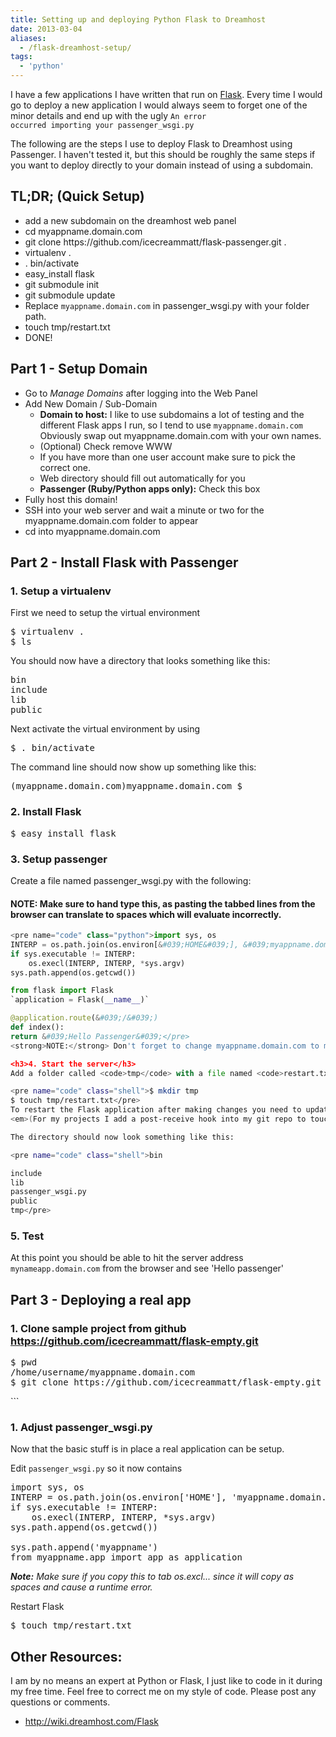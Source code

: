 ```yaml
---
title: Setting up and deploying Python Flask to Dreamhost
date: 2013-03-04
aliases:
  - /flask-dreamhost-setup/
tags:
  - 'python'
---
```


I have a few applications I have written that run on <a title="Flask" href="http://flask.pocoo.org" target="_blank">Flask</a>. Every time I would go to deploy a new application I would always seem to forget one of the minor details and end up with the ugly <code>An error occurred importing your passenger_wsgi.py</code>

<!--more-->

The following are the steps I use to deploy Flask to Dreamhost using Passenger. I haven't tested it, but this should be roughly the same steps if you want to deploy directly to your domain instead of using a subdomain.

<h2>TL;DR; (Quick Setup)</h2>
<ul>
	<li>add a new subdomain on the dreamhost web panel</li>
	<li>cd myappname.domain.com</li>
	<li>git clone https://github.com/icecreammatt/flask-passenger.git .</li>
	<li>virtualenv .</li>
	<li>. bin/activate</li>
	<li>easy_install flask</li>
	<li>git submodule init</li>
	<li>git submodule update</li>
	<li>Replace <code>myappname.domain.com</code> in passenger_wsgi.py with your folder path.</li>
	<li>touch tmp/restart.txt</li>
	<li>DONE!</li>
</ul>
<h2>Part 1 - Setup Domain</h2>
<ul>
	<li>Go to <em>Manage Domains</em> after logging into the Web Panel</li>
	<li>Add New Domain / Sub-Domain
<ul>
	<li><strong>Domain to host:</strong> I like to use subdomains a lot of testing and the different Flask apps I run, so I tend to use <code>myappname.domain.com</code> Obviously swap out myappname.domain.com with your own names.</li>
	<li>(Optional) Check remove WWW</li>
	<li>If you have more than one user account make sure to pick the correct one.</li>
	<li>Web directory should fill out automatically for you</li>
	<li><strong>Passenger (Ruby/Python apps only):</strong> Check this box</li>
</ul>
</li>
	<li>Fully host this domain!</li>
	<li>SSH into your web server and wait a minute or two for the myappname.domain.com folder to appear</li>
	<li>cd into myappname.domain.com</li>
</ul>
<h2>Part 2 - Install Flask with Passenger</h2>
<h3>1. Setup a virtualenv</h3>
First we need to setup the virtual environment
<pre name="code" class="shell">$ virtualenv .
$ ls</pre>
You should now have a directory that looks something like this:
<pre name="code" class="shell">bin     
include  
lib 
public</pre>
Next activate the virtual environment by using
<pre name="code" class="shell">$ . bin/activate</pre>
The command line should now show up something like this:
<pre name="code" class="shell">(myappname.domain.com)myappname.domain.com $</pre>
<h3>2. Install Flask</h3>
<pre name="code" class="shell">$ easy_install flask</pre>
<h3>3. Setup passenger</h3>
Create a file named passenger_wsgi.py with the following:
<h4>NOTE: Make sure to hand type this, as pasting the tabbed lines from the browser can translate to spaces which will evaluate incorrectly.</h4>

```python
<pre name="code" class="python">import sys, os
INTERP = os.path.join(os.environ[&#039;HOME&#039;], &#039;myappname.domain.com&#039;, &#039;bin&#039;, &#039;python&#039;)
if sys.executable != INTERP:
    os.execl(INTERP, INTERP, *sys.argv)
sys.path.append(os.getcwd())

from flask import Flask
`application = Flask(__name__)`

@application.route(&#039;/&#039;)
def index():
return &#039;Hello Passenger&#039;</pre>
<strong>NOTE:</strong> Don't forget to change myappname.domain.com to match the setup you are using.

<h3>4. Start the server</h3>
Add a folder called <code>tmp</code> with a file named <code>restart.txt</code>
```

```bash
<pre name="code" class="shell">$ mkdir tmp
$ touch tmp/restart.txt</pre>
To restart the Flask application after making changes you need to update the restart.txt file. This can easily achieved by doing a touch tmp/restart.
<em>(For my projects I add a post-receive hook into my git repo to touch the file for me).</em>

The directory should now look something like this:

<pre name="code" class="shell">bin

include
lib
passenger_wsgi.py
public
tmp</pre>
```

<h3>5. Test</h3>
At this point you should be able to hit the server address <code>mynameapp.domain.com</code> from the browser and see 'Hello passenger'
<h2>Part 3 - Deploying a real app</h2>
<h3>1. Clone sample project from github <a href="https://github.com/icecreammatt/flask-empty.git">https://github.com/icecreammatt/flask-empty.git</a></h3>
<pre name="code" class="shell">$ pwd
/home/username/myappname.domain.com
$ git clone https://github.com/icecreammatt/flask-empty.git myappname</pre>
```

<h3>1. Adjust passenger_wsgi.py</h3>
Now that the basic stuff is in place a real application can be setup.

Edit <code>passenger_wsgi.py</code> so it now contains

<pre name="code" class="python">import sys, os
INTERP = os.path.join(os.environ[&#039;HOME&#039;], &#039;myappname.domain.com&#039;, &#039;bin&#039;, &#039;python&#039;)
if sys.executable != INTERP:
    os.execl(INTERP, INTERP, *sys.argv)
sys.path.append(os.getcwd())

sys.path.append(&#039;myappname&#039;)
from myappname.app import app as application</pre>

_**Note:** Make sure if you copy this to tab os.excl... since it will copy as spaces and cause a runtime error._

Restart Flask

<pre name="code" class="shell">$ touch tmp/restart.txt</pre>
<h2>Other Resources:</h2>
I am by no means an expert at Python or Flask, I just like to code in it during my free time. Feel free to correct me on my style of code. Please post any questions or comments.
<ul>
	<li><a href="http://wiki.dreamhost.com/Flask">http://wiki.dreamhost.com/Flask</a></li>
</ul>
